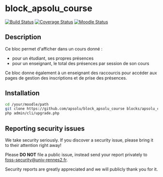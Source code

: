 # block_apsolu_course

[![Build Status](https://travis-ci.org/apsolu/block_apsolu_course.svg?branch=master)](https://travis-ci.org/apsolu/block_apsolu_course)
[![Coverage Status](https://coveralls.io/repos/github/apsolu/block_apsolu_course/badge.svg?branch=master)](https://coveralls.io/github/apsolu/block_apsolu_course?branch=master)
[![Moodle Status](https://img.shields.io/badge/moodle-3.9-blue)](https://moodle.org)

## Description

Ce bloc permet d'afficher dans un cours donné :
- pour un étudiant, ses propres présences
- pour un enseignant, le total des présences par session de son cours

Ce bloc donne également à un enseignant des raccourcis pour accéder aux pages de gestion des inscriptions et de prise des présences.


## Installation

```bash
cd /your/moodle/path
git clone https://github.com/apsolu/block_apsolu_course blocks/apsolu_course
php admin/cli/upgrade.php
```


## Reporting security issues

We take security seriously. If you discover a security issue, please bring it
to their attention right away!

Please **DO NOT** file a public issue, instead send your report privately to
[foss-security@univ-rennes2.fr](mailto:foss-security@univ-rennes2.fr).

Security reports are greatly appreciated and we will publicly thank you for it.
